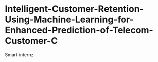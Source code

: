 # Intelligent-Customer-Retention-Using-Machine-Learning-for-Enhanced-Prediction-of-Telecom-Customer-C
Smart-internz

